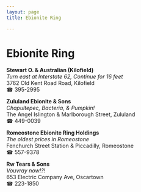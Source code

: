 ```yaml
---
layout: page 
title: Ebionite Ring

---
```



# Ebionite Ring


 **Stewart O. & Australian (Kilofield)**  
_Turn east at Interstate 62, Continue for 16 feet_  
3762 Old Kent Road Road, Kilofield  
☎ 395-2995

**Zululand Ebionite & Sons**  
_Chapultepec, Bacteria, & Pumpkin!_  
The Angel Islington & Marlborough Street, Zululand  
☎ 449-0039

**Romeostone Ebionite Ring Holdings**  
_The oldest prices in Romeostone_  
Fenchurch Street Station & Piccadilly, Romeostone  
☎ 557-9378

**Rw Tears & Sons**  
_Vouvray now!?!_  
653 Electric Company Ave, Oscartown  
☎ 223-1850

